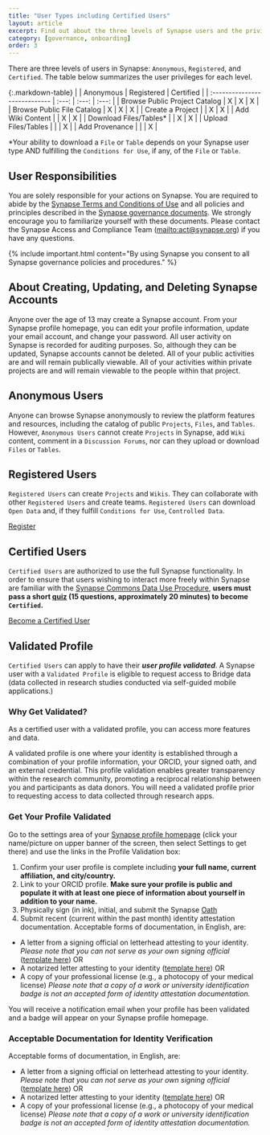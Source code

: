 ```yaml
---
title: "User Types including Certified Users"
layout: article
excerpt: Find out about the three levels of Synapse users and the privileges and responsibilities associated with each level.
category: [governance, onboarding]
order: 3
---
```


<a name="synapse-user-credentials"></a>

There are three levels of users in Synapse: `Anonymous`, `Registered`, and `Certified`.
The table below summarizes the user privileges for each level.  

{:.markdown-table}
|                               | Anonymous | Registered | Certified |
| :---------------------------- | :---: | :---: | :---: |
| Browse Public Project Catalog |   X   |   X   |   X   |
| Browse Public File Catalog    |   X   |   X   |   X   |
| Create a Project              |       |   X   |   X   |
| Add Wiki Content              |       |   X   |   X   |
| Download Files/Tables*        |       |   X   |   X   |
| Upload Files/Tables           |       |       |   X   |
| Add Provenance                |       |       |   X   |

*Your ability to download a `File` or `Table` depends on your Synapse user type AND fulfilling the `Conditions for Use`, if any, of the `File` or `Table`.  

## User Responsibilities

You are solely responsible for your actions on Synapse. You are required to abide by the [Synapse Terms and Conditions of Use](https://s3.amazonaws.com/static.synapse.org/governance/SageBionetworksSynapseTermsandConditionsofUse.pdf?v=4) and all policies and principles described in the [Synapse governance documents](governance.md). We strongly encourage you to familiarize yourself with these documents. Please contact the Synapse Access and Compliance Team (<mailto:act@synapse.org>) if you have any questions.

{% include important.html content="By using Synapse you consent to all Synapse governance policies and procedures." %}

## About Creating, Updating, and Deleting Synapse Accounts

Anyone over the age of 13 may create a Synapse account. From your Synapse profile homepage, you can edit your profile information, update your email account, and change your password.
All user activity on Synapse is recorded for auditing purposes. So, although they can be updated, Synapse accounts cannot be deleted. All of your public activities are and will remain publically viewable. All of your activities within private projects are and will remain viewable to the people within that project.

<a name="anonymous-users"></a>

## Anonymous Users

Anyone can browse Synapse anonymously to review the platform features and resources, including the catalog of public `Projects`, `Files`, and `Tables`. However, `Anonymous Users` cannot create `Projects` in Synapse, add `Wiki` content, comment in a `Discussion Forums`, nor can they upload or download `Files` or `Tables`.

## Registered Users

`Registered Users` can create `Projects` and `Wikis`. They can collaborate with other `Registered Users` and create teams. `Registered Users` can download `Open Data` and, if they fulfill `Conditions for Use`,  `Controlled Data`.

<a href="https://www.synapse.org/register" class="btn btn-primary">Register</a>

## Certified Users

`Certified Users` are authorized to use the full Synapse functionality. In order to ensure that users wishing to interact more freely within Synapse are familiar with the [Synapse Commons Data Use Procedure](https://s3.amazonaws.com/static.synapse.org/governance/SynapseCommonsDataUseProcedure.pdf?v=4), **users must pass a short [quiz](https://www.synapse.org/#!Quiz:Certification) (15 questions, approximately 20 minutes) to become `Certified`.**

<a href="https://www.synapse.org/#!Quiz:" class="btn btn-primary">Become a Certified User</a>

## Validated Profile

`Certified Users` can apply to have their _**user profile validated**_.  A Synapse user with a `Validated Profile` is eligible to request access to Bridge data (data collected in research studies conducted via self-guided mobile applications.)

### Why Get Validated?

As a certified user with a validated profile, you can access more features and data.

A validated profile is one where your identity is established through a combination of your profile information, your ORCID, your signed oath, and an external credential. This profile validation enables greater transparency within the research community, promoting a reciprocal relationship between you and participants as data donors. You will need a validated profile prior to requesting access to data collected through research apps.

### Get Your Profile Validated  

Go to the settings area of your [Synapse profile homepage](https://www.synapse.org/#!Profile:v/settings) (click your name/picture on upper banner of the screen, then select Settings to get there) and use the links in the Profile Validation box:

1. Confirm your user profile is complete including **your full name, current affiliation, and city/country.**
1. Link to your ORCID profile. **Make sure your profile is public and populate it with at least one piece of information about yourself in addition to your name.**
1. Physically sign (in ink), initial, and submit the Synapse [Oath](../assets/other/oath.md)
1. Submit recent (current within the past month) identity attestation documentation. Acceptable forms of documentation, in English, are:

* A letter from a signing official on letterhead attesting to your identity. _Please note that you can not serve as your own signing official_ ([template here](../assets/other/signing_official_template.md)) OR
* A notarized letter attesting to your identity ([template here](../assets/other/notarized_letter_template.md)) OR
* A copy of your professional license (e.g., a photocopy of your medical license)
_Please note that a copy of a work or university identification badge is not an accepted form of identity attestation documentation._

You will receive a notification email when your profile has been validated and a badge will appear on your Synapse profile homepage.

### Acceptable Documentation for Identity Verification

Acceptable forms of documentation, in English, are:

* A letter from a signing official on letterhead attesting to your identity. _Please note that you can not serve as your own signing official_ ([template here](../assets/other/signing_official_template.md)) OR
* A notarized letter attesting to your identity ([template here](../assets/other/notarized_letter_template.md)) OR
* A copy of your professional license (e.g., a photocopy of your medical license)
_Please note that a copy of a work or university identification badge is not an accepted form of identity attestation documentation._
